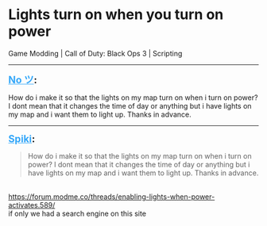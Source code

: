 # Lights turn on when you turn on power
Game Modding | Call of Duty: Black Ops 3 | Scripting

---
<strong style="font-size: 1.4em;"><span style="text-decoration: underline;text-decoration-color: #34a7f9;"><span style="color:#34a7f9;">No ツ</span></span>:</strong>

<p>How do i make it so that the lights on my map turn on when i turn on power? I dont mean that it changes the time of day or anything but i have lights on my map and i want them to light up. Thanks in advance.</p>

---
<strong style="font-size: 1.4em;"><span style="text-decoration: underline;text-decoration-color: #34a7f9;"><span style="color:#34a7f9;">Spiki</span></span>:</strong>

<p><blockquote>How do i make it so that the lights on my map turn on when i turn on power? I dont mean that it changes the time of day or anything but i have lights on my map and i want them to light up. Thanks in advance.<br /></blockquote><br /><a href="https://forum.modme.co/threads/enabling-lights-when-power-activates.589/">https://forum.modme.co/threads/enabling-lights-when-power-activates.589/</a><br />if only we had a search engine on this site</p>
